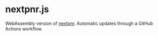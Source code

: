 # nextpnr.js

WebAssembly version of [nextpnr](https://github.com/YosysHQ/nextpnr). Automatic updates through a GitHub Actions workflow.
